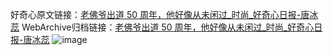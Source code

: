 好奇心原文链接：[老佛爷出道 50 周年，他好像从未闲过_时尚_好奇心日报-唐冰蕊](https://www.qdaily.com/articles/7038.html)
WebArchive归档链接：[老佛爷出道 50 周年，他好像从未闲过_时尚_好奇心日报-唐冰蕊](http://web.archive.org/web/20171209083729/http://www.qdaily.com:80/articles/7038.html)
![image](http://ww3.sinaimg.cn/large/007d5XDply1g3wbdyd76ij30u05x97wh)